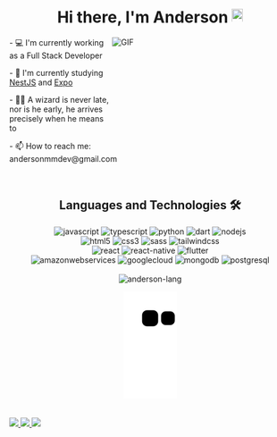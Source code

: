 <div align="center" height="600px">
   <h1>Hi there, I'm Anderson <img src="https://media.giphy.com/media/hvRJCLFzcasrR4ia7z/giphy.gif" width="20" height="25"></h1>
</div>

<div>
   <img align="right" height="200px" width="320px" alt="GIF" src="https://media.giphy.com/media/TcdpZwYDPlWXC/giphy.gif" frameBorder="0" />
   
   <p> - 💻 I'm currently working as a Full Stack Developer </p>
   <p> - 🌱 I'm currently studying <a href="https://nestjs.com/" target="_blank">NestJS</a> and <a href="https://expo.dev" target="_blank">Expo</a>
   <p> - 🧙‍♂️ A wizard is never late, nor is he early, he arrives precisely when he means to</p>
   <p> - 📫 How to reach me: andersonmmdev@gmail.com </p>
</div>

<br/>

<h2 align="center">Languages and Technologies 🛠 </h2>

<div align="center">
  <div>
    <img alt="javascript" src="https://img.shields.io/badge/JavaScript-F7DF1E?style=for-the-badge&logo=javascript&logoColor=black">
    <img alt="typescript" src="https://img.shields.io/badge/TypeScript-007ACC?style=for-the-badge&logo=typescript&logoColor=white">
    <img alt="python" src="https://img.shields.io/badge/Python-14354C?style=for-the-badge&logo=python&logoColor=white">
    <img alt="dart" src="https://img.shields.io/badge/Dart-0175C2?style=for-the-badge&logo=dart&logoColor=white">
    <img alt="nodejs" src="https://img.shields.io/badge/Node.js-43853D?style=for-the-badge&logo=node.js&logoColor=white">
  </div>
  <div>
    <img alt="html5" src="https://img.shields.io/badge/HTML5-E34F26?style=for-the-badge&logo=html5&logoColor=white">
    <img alt="css3" src="https://img.shields.io/badge/CSS3-1572B6?style=for-the-badge&logo=css3&logoColor=white">
    <img alt="sass" src="https://img.shields.io/badge/Sass-CC6699?style=for-the-badge&logo=sass&logoColor=white">
    <img alt="tailwindcss" src="https://img.shields.io/badge/Tailwind_CSS-38B2AC?style=for-the-badge&logo=tailwind-css&logoColor=white">
  </div>
  <div>
    <img alt="react" src="https://img.shields.io/badge/React-20232A?style=for-the-badge&logo=react&logoColor=61DAFB">
    <img alt="react-native" src="https://img.shields.io/badge/React_Native-20232A?style=for-the-badge&logo=react&logoColor=61DAFB">
    <img alt="flutter" src="https://img.shields.io/badge/Flutter-02569B?style=for-the-badge&logo=flutter&logoColor=white">
  </div>
  <div>
    <img alt="amazonwebservices" src="https://img.shields.io/badge/Amazon_AWS-FF9900?style=for-the-badge&logo=amazonaws&logoColor=white">
    <img alt="googlecloud" src="https://img.shields.io/badge/Google_Cloud-4285F4?style=for-the-badge&logo=google-cloud&logoColor=white">
    <img alt="mongodb" src="https://img.shields.io/badge/MongoDB-4EA94B?style=for-the-badge&logo=mongodb&logoColor=white">
    <img alt="postgresql" src="https://img.shields.io/badge/PostgreSQL-316192?style=for-the-badge&logo=postgresql&logoColor=white">
  </div>
  <br/>
  <div>
    <img alt="anderson-lang" src="https://github-readme-stats.vercel.app/api/top-langs/?username=andersonmdev&langs_count=10&theme=synthwave&layout=compact"/>
  </div>
</div>

<div align="center">
   
   ![Snake animation](https://github.com/Andersonmdev/andersonmdev/blob/output/github-contribution-grid-snake.svg)
   
</div>

<br/>

<div>
  <a href="mailto:andersonmmdev@gmail.com" target="_blank">
    <img src="https://img.shields.io/badge/Gmail-D14836?style=for-the-badge&logo=gmail&logoColor=white">
  </a>
  <a href="https://www.reddit.com/user/witchcr44ft" target="_blank">
    <img src="https://img.shields.io/badge/Reddit-FF4500?style=for-the-badge&logo=reddit&logoColor=white">
  </a>
  <a href="https://discordapp.com/users/397223043577020416" target="_blank">
    <img src="https://img.shields.io/badge/Discord-7289DA?style=for-the-badge&logo=discord&logoColor=white">
  </a>
</div>
